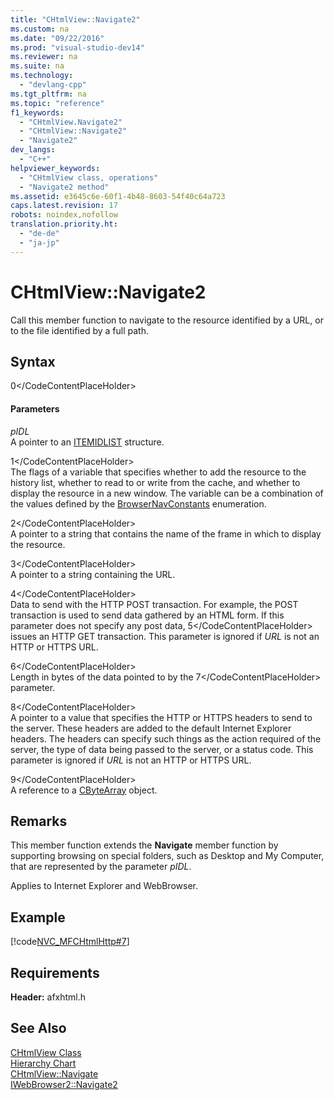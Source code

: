 ```yaml
---
title: "CHtmlView::Navigate2"
ms.custom: na
ms.date: "09/22/2016"
ms.prod: "visual-studio-dev14"
ms.reviewer: na
ms.suite: na
ms.technology: 
  - "devlang-cpp"
ms.tgt_pltfrm: na
ms.topic: "reference"
f1_keywords: 
  - "CHtmlView.Navigate2"
  - "CHtmlView::Navigate2"
  - "Navigate2"
dev_langs: 
  - "C++"
helpviewer_keywords: 
  - "CHtmlView class, operations"
  - "Navigate2 method"
ms.assetid: e3645c6e-60f1-4b48-8603-54f40c64a723
caps.latest.revision: 17
robots: noindex,nofollow
translation.priority.ht: 
  - "de-de"
  - "ja-jp"
---
```

# CHtmlView::Navigate2
Call this member function to navigate to the resource identified by a URL, or to the file identified by a full path.  
  
## Syntax  
  
<CodeContentPlaceHolder>0\</CodeContentPlaceHolder>  
#### Parameters  
 *pIDL*  
 A pointer to an [ITEMIDLIST](http://msdn.microsoft.com/library/windows/desktop/bb773321) structure.  
  
 <CodeContentPlaceHolder>1\</CodeContentPlaceHolder>  
 The flags of a variable that specifies whether to add the resource to the history list, whether to read to or write from the cache, and whether to display the resource in a new window. The variable can be a combination of the values defined by the [BrowserNavConstants](https://msdn.microsoft.com/en-us/library/aa768360.aspx) enumeration.  
  
 <CodeContentPlaceHolder>2\</CodeContentPlaceHolder>  
 A pointer to a string that contains the name of the frame in which to display the resource.  
  
 <CodeContentPlaceHolder>3\</CodeContentPlaceHolder>  
 A pointer to a string containing the URL.  
  
 <CodeContentPlaceHolder>4\</CodeContentPlaceHolder>  
 Data to send with the HTTP POST transaction. For example, the POST transaction is used to send data gathered by an HTML form. If this parameter does not specify any post data, <CodeContentPlaceHolder>5\</CodeContentPlaceHolder> issues an HTTP GET transaction. This parameter is ignored if *URL* is not an HTTP or HTTPS URL.  
  
 <CodeContentPlaceHolder>6\</CodeContentPlaceHolder>  
 Length in bytes of the data pointed to by the <CodeContentPlaceHolder>7\</CodeContentPlaceHolder> parameter.  
  
 <CodeContentPlaceHolder>8\</CodeContentPlaceHolder>  
 A pointer to a value that specifies the HTTP or HTTPS headers to send to the server. These headers are added to the default Internet Explorer headers. The headers can specify such things as the action required of the server, the type of data being passed to the server, or a status code. This parameter is ignored if *URL* is not an HTTP or HTTPS URL.  
  
 <CodeContentPlaceHolder>9\</CodeContentPlaceHolder>  
 A reference to a [CByteArray](../vs140/cbytearray-class.md) object.  
  
## Remarks  
 This member function extends the **Navigate** member function by supporting browsing on special folders, such as Desktop and My Computer, that are represented by the parameter *pIDL*.  
  
 Applies to Internet Explorer and WebBrowser.  
  
## Example  
 [!code[NVC_MFCHtmlHttp#7](../vs140/codesnippet/CPP/chtmlview--navigate2_1.cpp)]  
  
## Requirements  
 **Header:** afxhtml.h  
  
## See Also  
 [CHtmlView Class](../vs140/chtmlview-class.md)   
 [Hierarchy Chart](../vs140/hierarchy-chart.md)   
 [CHtmlView::Navigate](../vs140/chtmlview--navigate.md)   
 [IWebBrowser2::Navigate2](https://msdn.microsoft.com/en-us/library/aa752134.aspx)